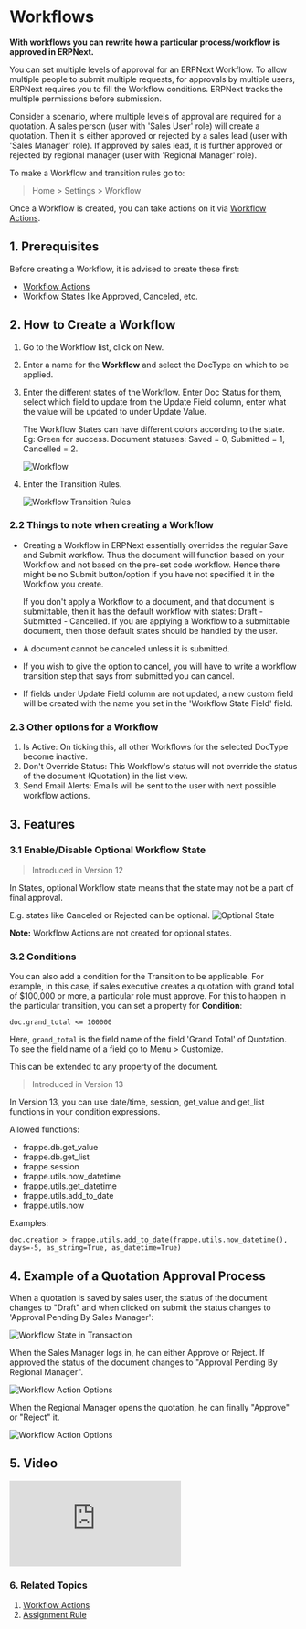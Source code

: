 <!-- add-breadcrumbs -->
# Workflows

**With workflows you can rewrite how a particular process/workflow is approved in ERPNext.**

You can set multiple levels of approval for an ERPNext Workflow. To allow multiple people to submit multiple requests, for approvals by multiple users, ERPNext requires you to fill the Workflow conditions.
ERPNext tracks the multiple permissions before submission.

Consider a scenario, where multiple levels of approval are required for a quotation. A sales person (user with 'Sales User' role) will create a quotation. Then it is either approved or rejected by a sales lead (user with 'Sales Manager' role). If approved by sales lead, it is further approved or rejected by regional manager (user with 'Regional Manager' role).

To make a Workflow and transition rules go to:

> Home > Settings > Workflow

Once a Workflow is created, you can take actions on it via [Workflow Actions](/docs/v13/user/manual/en/setting-up/workflow-actions).

## 1. Prerequisites
Before creating a Workflow, it is advised to create these first:

* [Workflow Actions](/docs/v13/user/manual/en/setting-up/workflow-actions)
* Workflow States like Approved, Canceled, etc.

## 2. How to Create a Workflow
1. Go to the Workflow list, click on New.
1. Enter a name for the **Workflow** and select the DocType on which to be applied.
1. Enter the different states of the Workflow. Enter Doc Status for them, select which field to update from the Update Field column, enter what the value will be updated to under Update Value.

    The Workflow States can have different colors according to the state. Eg: Green for success. Document statuses: Saved = 0, Submitted = 1, Cancelled = 2.

    ![Workflow](/docs/v13/assets/img/setup/workflow.png)

1. Enter the Transition Rules.

    ![Workflow Transition Rules](/docs/v13/assets/img/setup/workflow-transition-rules.png)

### 2.2 Things to note when creating a Workflow

* Creating a Workflow in ERPNext essentially overrides the regular Save and Submit workflow. Thus the document will function based on your Workflow and not based on the pre-set code workflow. Hence there might be no Submit button/option if you have not specified it in the Workflow you create.

    If you don't apply a Workflow to a document, and that document is submittable, then it has the default workflow with states: Draft - Submitted - Cancelled. If you are applying a Workflow to a submittable document, then those default states should be handled by the user.

* A document cannot be canceled unless it is submitted.

* If you wish to give the option to cancel, you will have to write a
workflow transition step that says from submitted you can cancel.

* If fields under Update Field column are not updated, a new custom field will be created with the name you set in the 'Workflow State Field' field.

### 2.3 Other options for a Workflow
1. Is Active: On ticking this, all other Workflows for the selected DocType become inactive.
1. Don't Override Status: This Workflow's status will not override the status of the document (Quotation) in the list view.
1. Send Email Alerts: Emails will be sent to the user with next possible workflow actions.

## 3. Features

### 3.1 Enable/Disable Optional Workflow State

> Introduced in Version 12

In States, optional Workflow state means that the state may not be a part of final approval.

E.g. states like Canceled or Rejected can be optional.
![Optional State](/docs/v13/assets/img/setup/workflow-optional-state.png)

**Note:** Workflow Actions are not created for optional states.

### 3.2 Conditions


You can also add a condition for the Transition to be applicable. For example, in this case, if sales executive creates a quotation with grand total of $100,000 or more, a particular role must approve. For this to happen in the particular transition, you can set a property for **Condition**:

```
doc.grand_total <= 100000
```
Here, `grand_total` is the field name of the field 'Grand Total' of Quotation. To see the field name of a field go to Menu > Customize.

This can be extended to any property of the document.

> Introduced in Version 13

In Version 13, you can use date/time, session, get_value and get_list functions in your condition expressions.

Allowed functions:

* frappe.db.get_value
* frappe.db.get_list
* frappe.session
* frappe.utils.now_datetime
* frappe.utils.get_datetime
* frappe.utils.add_to_date
* frappe.utils.now

Examples:

```
doc.creation > frappe.utils.add_to_date(frappe.utils.now_datetime(), days=-5, as_string=True, as_datetime=True)
```

## 4. Example of a Quotation Approval Process

When a quotation is saved by sales user, the status of the document changes to "Draft" and when clicked on submit the status changes to 'Approval Pending By Sales Manager':

![Workflow State in Transaction](/docs/v13/assets/img/setup/workflow-status-in-transaction.png)

When the Sales Manager logs in, he can either Approve or Reject. If approved the
status of the document changes to "Approval Pending By Regional Manager".

![Workflow Action Options](/docs/v13/assets/img/setup/workflow-action-options.png)

When the Regional Manager opens the quotation, he can finally "Approve" or "Reject" it.

![Workflow Action Options](/docs/v13/assets/img/setup/workflow-action-options-2.png)

## 5. Video
<div>
    <div class="embed-container">
        <iframe src="https://www.youtube.com/embed/yObJUg9FxFs?rel=0" frameborder="0" allow="autoplay; encrypted-media" allowfullscreen>
        </iframe>
    </div>
</div>

### 6. Related Topics
1. [Workflow Actions](/docs/v13/user/manual/en/setting-up/workflow-actions)
1. [Assignment Rule](/docs/v13/user/manual/en/automation/assignment-rule)
